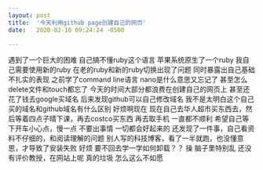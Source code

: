 ```yaml
---
layout: post
title:  '今天利用github page创建自己的网页'
date:   2020-02-10 09:24:24 -0500

---
```


遇到了一个巨大的困难
自己搞不懂ruby这个语言
苹果系统原生了一个ruby
我自己需要使用新的ruby
在老的ruby和新的ruby切换出现了问题
同时暴露出自己基础不扎实的表现
之前学了command line语言
nano是什么意思又忘记了
甚至怎么delete文件和touch都忘了
今天的时间大部分都浪费在创建自己的网页上
甚至还花了钱去google买域名
后来发现github可以自己修改域名
我不是太明白这个自己买的域名和github域名有什么区别
好烦啊现在
现在自己去华人超市买东西去，然后等着四点子晴下课，再去costco买东西
再去取手机
一直都不顺利
希望自己等下开车小心点，慢一点
不要出事情
一切都会好起来的
还发现了一件事，自己看资料不仔细的，和阅读理解的问题
别人写的科技博客，看了一半就跑，也没懂意思，才导致了安装失败
好烦
要不回去学一学如何卸载？？
操
脑子里特别乱
还没有评价教授，在网站上呢
真的垃圾
怎么这么不如愿
